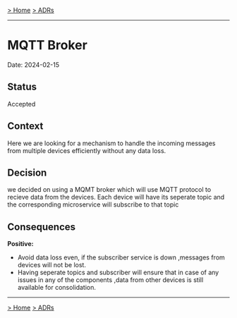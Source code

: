 [> Home](../README.md)    [> ADRs](README.md)

---

# MQTT Broker

Date: 2024-02-15

## Status

Accepted

## Context

Here we are looking for a mechanism to handle the incoming messages from multiple devices efficiently without any data loss.

## Decision

we decided on using a MQMT broker which will use MQTT protocol to recieve data from the devices.
Each device will have its seperate topic and the corresponding microservice will subscribe to that topic

## Consequences

**Positive:**

- Avoid data loss even, if the subscriber service is down ,messages from devices will not be lost.
- Having seperate topics and subscriber will ensure that in case of any issues in any of the components ,data from other devices is still available for consolidation.


---

[> Home](../README.md)    [> ADRs](README.md)